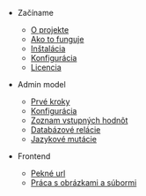 - Začíname
    - [O projekte](README.md)
    - [Ako to funguje](how-it-works.md)
    - [Inštalácia](install.md)
    - [Konfigurácia](config.md)
    - [Licencia](license.md)

- Admin model
    - [Prvé kroky](model.md)
    - [Konfigurácia](model-parameters.md)
    - [Zoznam vstupných hodnôt](model-fields.md)
    - [Databázové relácie](model-relations.md)
    - [Jazykové mutácie](languages.md)

- Frontend
    - [Pekné url](model-sluggable.md)
    - [Práca s obrázkami a súbormi](model-images.md)